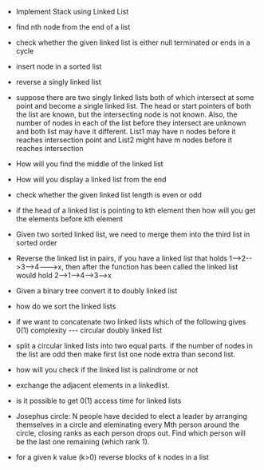 - Implement Stack using Linked List

- find nth node from the end of a list

- check whether the given linked list is either null terminated or ends in a cycle

- insert node in a sorted list

- reverse a singly linked list

- suppose there are two singly linked lists both of which intersect at some point and become a single linked list. The head or start pointers of both the list are known, but the intersecting node is not known. Also, the number of nodes in each of the list before they intersect are unknown and both list may have it different. List1 may have n nodes before it reaches intersection point and List2 might have m nodes before it reaches intersection

- How will you find the middle of the linked list

- How will you display a linked list from the end

- check whether the given linked list length is even or odd

- if the head of a linked list is pointing to kth element then how will you get the elements before kth element

- Given two sorted linked list, we need to merge them into the third list in sorted order

- Reverse the linked list in pairs, if you have a linked list that holds 1-->2-->3-->4--->x, then after the function has been called the linked list would hold 2-->1-->4-->3-->x

- Given a binary tree convert it to doubly linked list

- how do we sort the linked lists

- if we want to concatenate two linked lists which of the following gives 0(1) complexity --- circular doubly linked list

- split a circular linked lists into two equal parts. if the number of nodes in the list are odd then make first list one node extra than second list.

- how will you check if the linked list is palindrome or not

- exchange the adjacent elements in a linkedlist.

- is it possible to get 0(1) access time for linked lists

- Josephus circle: N people have decided to elect a leader by arranging themselves in a circle and eleminating every Mth person around the circle, closing ranks as each person drops out. Find which person will be the last one remaining (which rank 1).


- for a given k value (k>0) reverse blocks of k nodes in a list